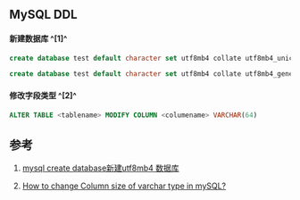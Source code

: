 ﻿## MySQL DDL

#### 新建数据库 ^[1]^

```sql
create database test default character set utf8mb4 collate utf8mb4_unicode_ci;

create database test default character set utf8mb4 collate utf8mb4_general_ci;
```



#### 修改字段类型 ^[2]^

```sql
ALTER TABLE <tablename> MODIFY COLUMN <columename> VARCHAR(64)
```



## 参考

1. [mysql create database新建utf8mb4 数据库](http://www.ecjson.com/article/123.html)

2. [How to change Column size of varchar type in mySQL? ](https://stackoverflow.com/questions/22668024/how-to-change-column-size-of-varchar-type-in-mysql)